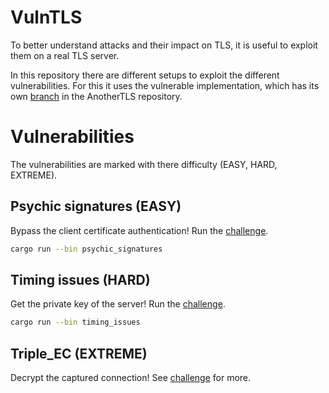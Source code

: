 # VulnTLS

To better understand attacks and their impact on TLS, it is useful to exploit
them on a real TLS server.

In this repository there are different setups to exploit the different
vulnerabilities. For this it uses the vulnerable implementation, which has its
own [branch](https://github.com/otsmr/AnotherTLS/tree/vulntls) in the
AnotherTLS repository.


# Vulnerabilities

The vulnerabilities are marked with there difficulty (EASY, HARD, EXTREME).

## Psychic signatures (EASY)

Bypass the client certificate authentication!
Run the [challenge](./psychic_signatures/README.md).
```sh
cargo run --bin psychic_signatures
```

## Timing issues (HARD)

Get the private key of the server!
Run the [challenge](./timing_issues/README.md).
```sh
cargo run --bin timing_issues
```

## Triple_EC (EXTREME)

Decrypt the captured connection!
See [challenge](./triple_ec/README.md) for more.
